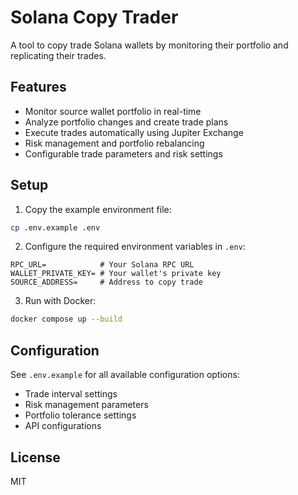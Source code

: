 # Solana Copy Trader

A tool to copy trade Solana wallets by monitoring their portfolio and replicating their trades.

## Features

- Monitor source wallet portfolio in real-time
- Analyze portfolio changes and create trade plans
- Execute trades automatically using Jupiter Exchange
- Risk management and portfolio rebalancing
- Configurable trade parameters and risk settings

## Setup

1. Copy the example environment file:

```bash
cp .env.example .env
```

2. Configure the required environment variables in `.env`:

```
RPC_URL=            # Your Solana RPC URL
WALLET_PRIVATE_KEY= # Your wallet's private key
SOURCE_ADDRESS=     # Address to copy trade
```

3. Run with Docker:

```bash
docker compose up --build
```

## Configuration

See `.env.example` for all available configuration options:

- Trade interval settings
- Risk management parameters
- Portfolio tolerance settings
- API configurations

## License

MIT
